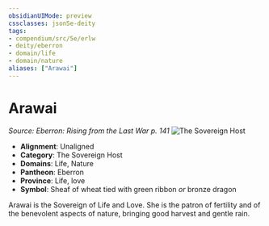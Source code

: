 ```yaml
---
obsidianUIMode: preview
cssclasses: json5e-deity
tags:
- compendium/src/5e/erlw
- deity/eberron
- domain/life
- domain/nature
aliases: ["Arawai"]
---
```

# Arawai
*Source: Eberron: Rising from the Last War p. 141* 
![The Sovereign Host](erlw-the-sovereign-host.webp#symbol)

- **Alignment**: Unaligned
- **Category**: The Sovereign Host
- **Domains**: Life, Nature
- **Pantheon**: Eberron
- **Province**: Life, love
- **Symbol**: Sheaf of wheat tied with green ribbon *or* bronze dragon

Arawai is the Sovereign of Life and Love. She is the patron of fertility and of the benevolent aspects of nature, bringing good harvest and gentle rain.
